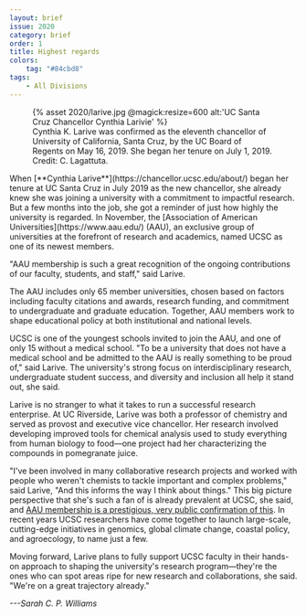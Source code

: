 ```yaml
---
layout: brief
issue: 2020
category: brief
order: 1
title: Highest regards
colors:
    tag: "#84cbd8"
tags:
    - All Divisions
---
```

<figure class="">
  {% asset 2020/larive.jpg @magick:resize=600 alt:'UC Santa Cruz Chancellor Cynthia Larivie' %}<figcaption>Cynthia K. Larive was confirmed as the eleventh chancellor of University of California, Santa Cruz, by the UC Board of Regents on May 16, 2019. She began her tenure on July 1, 2019. Credit: C. Lagattuta.</figcaption>
</figure>
When [**Cynthia Larive**](https://chancellor.ucsc.edu/about/) began her
tenure at UC Santa Cruz in July 2019 as the new chancellor, she already
knew she was joining a university with a commitment to impactful
research. But a few months into the job, she got a reminder of just how
highly the university is regarded. In November, the [Association of
American Universities](https://www.aau.edu/) (AAU), an exclusive group
of universities at the forefront of research and academics, named UCSC
as one of its newest members.

"AAU membership is such a great recognition of the ongoing contributions
of our faculty, students, and staff," said Larive.

The AAU includes only 65 member universities, chosen based on factors
including faculty citations and awards, research funding, and commitment
to undergraduate and graduate education. Together, AAU members work to
shape educational policy at both institutional and national levels.

UCSC is one of the youngest schools invited to join the AAU, and one of
only 15 without a medical school. "To be a university that does not have
a medical school and be admitted to the AAU is really something to be
proud of," said Larive. The university's strong focus on
interdisciplinary research, undergraduate student success, and diversity
and inclusion all help it stand out, she said.

Larive is no stranger to what it takes to run a successful research
enterprise. At UC Riverside, Larive was both a professor of chemistry
and served as provost and executive vice chancellor. Her research
involved developing improved tools for chemical analysis used to study
everything from human biology to food&mdash;one project had her
characterizing the compounds in pomegranate juice.

"I've been involved in many collaborative research projects and worked
with people who weren't chemists to tackle important and complex
problems," said Larive, "And this informs the way I think about things."
This big picture perspective that she's such a fan of is already
prevalent at UCSC, she said, and [AAU membership is a prestigious, very
public confirmation of this](https://news.ucsc.edu/2019/11/aau.html). In
recent years UCSC researchers have come together to launch large-scale,
cutting-edge initiatives in genomics, global climate change, coastal
policy, and agroecology, to name just a few.

Moving forward, Larive plans to fully support UCSC faculty in their
hands-on approach to shaping the university's research program&mdash;they're
the ones who can spot areas ripe for new research and collaborations,
she said. "We're on a great trajectory already."

*---Sarah C. P. Williams*
